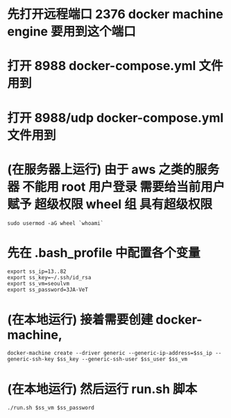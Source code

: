 
# 先打开远程端口  2376  docker machine engine 要用到这个端口

# 打开 8988  docker-compose.yml 文件用到
# 打开 8988/udp  docker-compose.yml 文件用到

# (在服务器上运行) 由于 aws 之类的服务器 不能用 root 用户登录 需要给当前用户赋予 超级权限 wheel 组 具有超级权限
    sudo usermod -aG wheel `whoami`

# 先在 .bash_profile 中配置各个变量
    export ss_ip=13..82
    export ss_key=~/.ssh/id_rsa
    export ss_vm=seoulvm
    export ss_password=3JA-VeT     
# (在本地运行) 接着需要创建 docker-machine,
    docker-machine create --driver generic --generic-ip-address=$ss_ip --generic-ssh-key $ss_key --generic-ssh-user $ss_user $ss_vm

# (在本地运行) 然后运行 run.sh 脚本

    ./run.sh $ss_vm $ss_password


